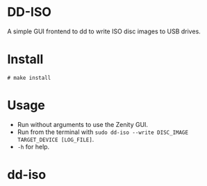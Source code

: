 DD-ISO
======
A simple GUI frontend to dd to write ISO disc images to USB drives.

Install
========

    # make install

Usage
=====

- Run without arguments to use the Zenity GUI.
- Run from the terminal with `sudo dd-iso --write DISC_IMAGE TARGET_DEVICE [LOG_FILE]`.
- `-h` for help.
# dd-iso

